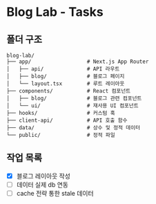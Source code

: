 # Blog Lab - Tasks

## 폴더 구조

```
blog-lab/
├── app/                  # Next.js App Router
│   ├── api/              # API 라우트
│   ├── blog/             # 블로그 페이지
│   └── layout.tsx        # 루트 레이아웃
├── components/           # React 컴포넌트
│   ├── blog/             # 블로그 관련 컴포넌트
│   └── ui/               # 재사용 UI 컴포넌트
├── hooks/                # 커스텀 훅
├── client-api/           # API 호출 함수
├── data/                 # 상수 및 정적 데이터
└── public/               # 정적 파일
```

## 작업 목록

- [x] 블로그 레이아웃 작성
- [ ] 데이터 실제 db 연동
- [ ] cache 전략 통한 stale 데이터
